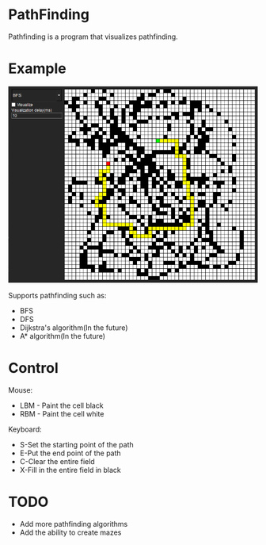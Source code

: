 # PathFinding

Pathfinding is a program that visualizes pathfinding.

# Example
![](images/example.png)

Supports pathfinding such as:
* BFS
* DFS
* Dijkstra's algorithm(In the future)
* A\* algorithm(In the future)

# Control
Mouse:
* LBM - Paint the cell black
* RBM - Paint the cell white

Keyboard:
* S-Set the starting point of the path
* E-Put the end point of the path
* C-Clear the entire field
* X-Fill in the entire field in black


# TODO
* Add more pathfinding algorithms
* Add the ability to create mazes
